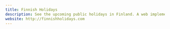 ```yaml
---
title: Finnish Holidays
description: See the upcoming public holidays in Finland. A web implementation of finnish-holidays-js.
website: http://finnishholidays.com
---
```

